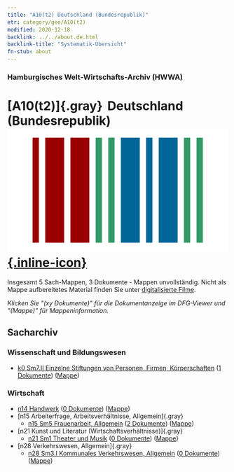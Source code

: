 ```yaml
---
title: "A10(t2) Deutschland (Bundesrepublik)"
etr: category/geo/A10(t2)
modified: 2020-12-18
backlink: ../../about.de.html
backlink-title: "Systematik-Übersicht"
fn-stub: about
---
```


### Hamburgisches Welt-Wirtschafts-Archiv (HWWA)
# [A10(t2)]{.gray}&#8201; Deutschland (Bundesrepublik)&#160; [![Wikidata item](/images/Wikidata-logo.svg){.inline-icon}](http://www.wikidata.org/entity/Q713750)




Insgesamt 5 Sach-Mappen, 3 Dokumente - Mappen unvollständig.
Nicht als Mappe aufbereitetes Material finden Sie unter [digitalisierte Filme](/film/h1_sh).

_Klicken Sie "(xy Dokumente)" für die Dokumentanzeige im DFG-Viewer und "(Mappe)" für Mappeninformation._

## Sacharchiv




### Wissenschaft und Bildungswesen

  - [k0 Sm7.II Einzelne Stiftungen von Personen, Firmen, Körperschaften](../../../subject/about.de.html#k0_Sm7.II) (<a href="https://dfg-viewer.de/show/?tx_dlf[id]=https://pm20.zbw.eu/mets/sh/1872xx/187232/1872xx/187226/public.mets.de.xml" target="_blank">1 Dokumente</a>) ([Mappe](http://purl.org/pressemappe20/folder/sh/187232,187226))

### Wirtschaft

- [n14 Handwerk](../../../subject/about.de.html#n14) (<a href="https://dfg-viewer.de/show/?tx_dlf[id]=https://pm20.zbw.eu/mets/sh/1872xx/187232/1451xx/145135/public.mets.de.xml" target="_blank">0 Dokumente</a>) ([Mappe](http://purl.org/pressemappe20/folder/sh/187232,145135))
- [n15 Arbeiterfrage, Arbeitsverhältnisse, Allgemein]{.gray}
  - [n15 Sm5 Frauenarbeit, Allgemein](../../../subject/about.de.html#n15_Sm5) (<a href="https://dfg-viewer.de/show/?tx_dlf[id]=https://pm20.zbw.eu/mets/sh/1872xx/187232/1451xx/145166/public.mets.de.xml" target="_blank">2 Dokumente</a>) ([Mappe](http://purl.org/pressemappe20/folder/sh/187232,145166))
- [n21 Kunst und Literatur (Wirtschaftsverhältnisse)]{.gray}
  - [n21 Sm1 Theater und Musik](../../../subject/about.de.html#n21_Sm1) (<a href="https://dfg-viewer.de/show/?tx_dlf[id]=https://pm20.zbw.eu/mets/sh/1872xx/187232/1452xx/145297/public.mets.de.xml" target="_blank">0 Dokumente</a>) ([Mappe](http://purl.org/pressemappe20/folder/sh/187232,145297))
- [n28 Verkehrswesen, Allgemein]{.gray}
  - [n28 Sm3.I Kommunales Verkehrswesen, Allgemein](../../../subject/about.de.html#n28_Sm3.I) (<a href="https://dfg-viewer.de/show/?tx_dlf[id]=https://pm20.zbw.eu/mets/sh/1872xx/187232/1455xx/145513/public.mets.de.xml" target="_blank">0 Dokumente</a>) ([Mappe](http://purl.org/pressemappe20/folder/sh/187232,145513))


